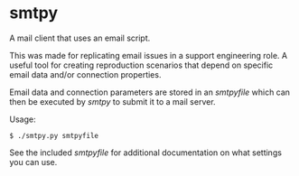 # smtpy
A mail client that uses an email script.

This was made for replicating email issues in a support engineering role. A useful tool
for creating reproduction scenarios that depend on specific email data and/or connection
properties.

Email data and connection parameters are stored in an _smtpyfile_ which can then be
executed by _smtpy_ to submit it to a mail server.

Usage:

```
$ ./smtpy.py smtpyfile
```

See the included _smtpyfile_ for additional documentation on what settings you can use.
